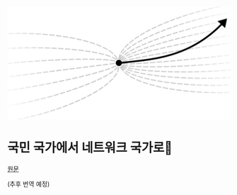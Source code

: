 ![Page Image](./images/from-nation-states-to-network-states-sectioned.png)

# 국민 국가에서 네트워크 국가로🔗

[원문](https://thenetworkstate.com/why-now)

(추후 번역 예정)